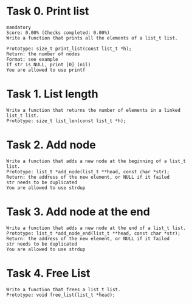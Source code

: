 # Task 0. Print list
    mandatory
    Score: 0.00% (Checks completed: 0.00%)
    Write a function that prints all the elements of a list_t list.

    Prototype: size_t print_list(const list_t *h);
    Return: the number of nodes
    Format: see example
    If str is NULL, print [0] (nil)
    You are allowed to use printf
# Task 1. List length
    Write a function that returns the number of elements in a linked list_t list.
    Prototype: size_t list_len(const list_t *h);

# Task 2. Add node
    Write a function that adds a new node at the beginning of a list_t list.
    Prototype: list_t *add_node(list_t **head, const char *str);
    Return: the address of the new element, or NULL if it failed
    str needs to be duplicated
    You are allowed to use strdup

# Task 3. Add node at the end
    Write a function that adds a new node at the end of a list_t list.
    Prototype: list_t *add_node_end(list_t **head, const char *str);
    Return: the address of the new element, or NULL if it failed
    str needs to be duplicated
    You are allowed to use strdup

# Task 4. Free List
    Write a function that frees a list_t list.
    Prototype: void free_list(list_t *head);
